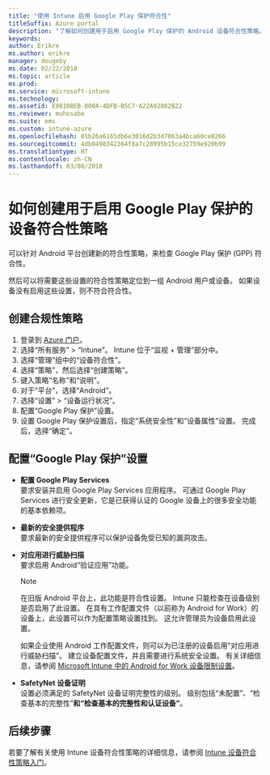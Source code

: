 ```yaml
---
title: "使用 Intune 启用 Google Play 保护符合性"
titleSuffix: Azure portal
description: "了解如何创建用于启用 Google Play 保护的 Android 设备符合性策略。"
keywords: 
author: Erikre
ms.author: erikre
manager: dougeby
ms.date: 02/22/2018
ms.topic: article
ms.prod: 
ms.service: microsoft-intune
ms.technology: 
ms.assetid: E9810BEB-000A-4DFB-B5C7-A22A92082B22
ms.reviewer: muhosabe
ms.suite: ems
ms.custom: intune-azure
ms.openlocfilehash: 01b26a6165db6e3016d2b3d7063a4bca60ce0266
ms.sourcegitcommit: 4db0498342364f8a7c28995b15ce32759e920b99
ms.translationtype: HT
ms.contentlocale: zh-CN
ms.lasthandoff: 03/08/2018
---
```

# <a name="how-to-create-a-device-compliance-policy-to-enable-google-play-protect"></a>如何创建用于启用 Google Play 保护的设备符合性策略

可以针对 Android 平台创建新的符合性策略，来检查 Google Play 保护 (GPP) 符合性。

然后可以将需要这些设置的符合性策略定位到一组 Android 用户或设备。 如果设备没有启用这些设置，则不符合符合性。

## <a name="create-a-compliance-policy"></a>创建合规性策略

1. 登录到 [Azure 门户](https://portal.azure.com)。
2. 选择“所有服务” > “Intune”。 Intune 位于“监视 + 管理”部分中。
2. 选择“管理”组中的“设备符合性”。 
3. 选择“策略”，然后选择“创建策略”。
4. 键入策略“名称”和“说明”。
5. 对于“平台”，选择“Android”。
6. 选择“设置” > “设备运行状况”。
7. 配置“Google Play 保护”设置。
8. 设置 Google Play 保护设置后，指定“系统安全性”和“设备属性”设置。 完成后，选择“确定”。

## <a name="configure-the-google-play-protect-settings"></a>配置“Google Play 保护”设置

 - **配置 Google Play Services**  
   要求安装并启用 Google Play Services 应用程序。 可通过 Google Play Services 进行安全更新，它是已获得认证的 Google 设备上的很多安全功能的基本依赖项。
 - **最新的安全提供程序**  
   要求最新的安全提供程序可以保护设备免受已知的漏洞攻击。
 - **对应用进行威胁扫描**  
   要求启用 Android“验证应用”功能。
    > [!Note]  
    > 在旧版 Android 平台上，此功能是符合性设置。 Intune 只能检查在设备级别是否启用了此设置。 在具有工作配置文件（以前称为 Android for Work）的设备上，此设置可以作为配置策略设置找到。 这允许管理员为设备启用此设置。

    如果企业使用 Android 工作配置文件，则可以为已注册的设备启用“对应用进行威胁扫描”。 建立设备配置文件，并且需要进行系统安全设置。 有关详细信息，请参阅 [Microsoft Intune 中的 Android for Work 设备限制设置](device-restrictions-android-for-work.md)。

 - **SafetyNet 设备证明**  
   设置必须满足的 SafetyNet 设备证明完整性的级别。 级别包括“未配置”、“检查基本的完整性”**和“检查基本的完整性和认证设备”**。




## <a name="next-steps"></a>后续步骤

若要了解有关使用 Intune 设备符合性策略的详细信息，请参阅 [Intune 设备符合性策略入门](device-compliance-get-started.md)。